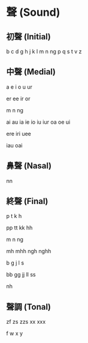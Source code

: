 # 聲 (Sound)

## 初聲 (Initial)

b c d g h j k l m n ng p q s t v z

## 中聲 (Medial)

a e i o u ur

er ee ir or

m n ng

ai au ia ie io iu iur oa oe ui

ere iri uee

iau oai

## 鼻聲 (Nasal)

nn

## 終聲 (Final)

p t k h

pp tt kk hh

m n ng

mh mhh ngh nghh

b g j l s

bb gg jj ll ss

nh

## 聲調 (Tonal)

zf zs zzs xx xxx

f w x y

